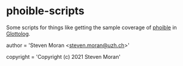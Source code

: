 # phoible-scripts

Some scripts for things like getting the sample coverage of [phoible](https://github.com/phoible/dev) in [Glottolog](https://glottolog.org/).

author = 'Steven Moran \<steven.moran@uzh.ch\>'

copyright = 'Copyright (c) 2021 Steven Moran'
